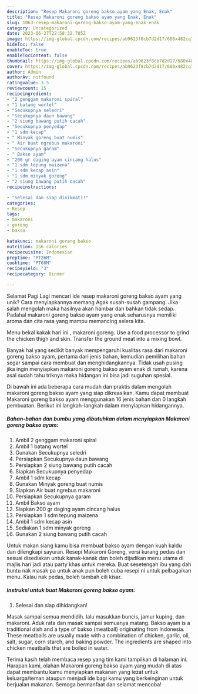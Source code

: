 ```yaml
---
description: "Resep Makaroni goreng bakso ayam yang Enak, Enak"
title: "Resep Makaroni goreng bakso ayam yang Enak, Enak"
slug: 1063-resep-makaroni-goreng-bakso-ayam-yang-enak-enak
category: Uncategorized
date: 2023-06-27T22:58:32.705Z
image: https://img-global.cpcdn.com/recipes/ab9623f8cb7d2d17/680x482cq70/makaroni-goreng-bakso-ayam-foto-resep-utama.jpg
hideToc: false
enableToc: true
enableTocContent: false
thumbnail: https://img-global.cpcdn.com/recipes/ab9623f8cb7d2d17/680x482cq70/makaroni-goreng-bakso-ayam-foto-resep-utama.jpg
cover: https://img-global.cpcdn.com/recipes/ab9623f8cb7d2d17/680x482cq70/makaroni-goreng-bakso-ayam-foto-resep-utama.jpg
author: Admin
authorAv: notfound
ratingvalue: 3.5
reviewcount: 15
recipeingredient:
- "2 genggam makaroni spiral"
- "1 batang wortel"
- "Secukupnya seledri"
- "Secukupnya daun bawang"
- "2 siung bawang putih cacah"
- "Secukupnya penyedap"
- "1 sdm kecap"
- " Minyak goreng buat numis"
- " Air buat ngrebus makaroni"
- "Secukupnya garam"
- " Bakso ayam"
- "200 gr daging ayam cincang halus"
- "1 sdm tepung maizena"
- "1 sdm kecap asin"
- "1 sdm minyak goreng"
- "2 siung bawang putih cacah"
recipeinstructions:

- "Selesai dan siap dinikmati!"
categories:
- Resep
tags:
- makaroni
- goreng
- bakso

katakunci: makaroni goreng bakso 
nutrition: 156 calories
recipecuisine: Indonesian
preptime: "PT26M"
cooktime: "PT60M"
recipeyield: "3"
recipecategory: Dinner

---
```



Selamat Pagi Lagi mencari ide resep makaroni goreng bakso ayam yang unik? Cara menyiapkannya memang Agak susah-susah gampang. Jika salah mengolah maka hasilnya akan hambar dan bahkan tidak sedap. Padahal makaroni goreng bakso ayam yang enak seharusnya memiliki aroma dan cita rasa yang mampu memancing selera kita.


Menu bekal kakak hari ini , makaroni goreng. Use a food processor to grind the chicken thigh and skin. Transfer the ground meat into a mixing bowl.

Banyak hal yang sedikit banyak mempengaruhi kualitas rasa dari makaroni goreng bakso ayam, pertama dari jenis bahan, kemudian pemilihan bahan segar sampai cara membuat dan menghidangkannya. Tidak usah pusing jika ingin menyiapkan makaroni goreng bakso ayam enak di rumah, karena asal sudah tahu triknya maka hidangan ini bisa jadi suguhan spesial.


Di bawah ini ada beberapa cara mudah dan praktis dalam mengolah makaroni goreng bakso ayam yang siap dikreasikan. Kamu dapat membuat Makaroni goreng bakso ayam menggunakan 16 jenis bahan dan 0 langkah pembuatan. Berikut ini langkah-langkah dalam menyiapkan hidangannya.

<!--inarticleads1-->

##### Bahan-bahan dan bumbu yang dibutuhkan dalam menyiapkan Makaroni goreng bakso ayam:

1. Ambil 2 genggam makaroni spiral
1. Ambil 1 batang wortel
1. Gunakan Secukupnya seledri
1. Persiapkan Secukupnya daun bawang
1. Persiapkan 2 siung bawang putih cacah
1. Siapkan Secukupnya penyedap
1. Ambil 1 sdm kecap
1. Gunakan  Minyak goreng buat numis
1. Siapkan  Air buat ngrebus makaroni
1. Persiapkan Secukupnya garam
1. Ambil  Bakso ayam
1. Siapkan 200 gr daging ayam cincang halus
1. Persiapkan 1 sdm tepung maizena
1. Ambil 1 sdm kecap asin
1. Sediakan 1 sdm minyak goreng
1. Gunakan 2 siung bawang putih cacah


Untuk makan siang kamu bisa membuat bakso ayam dengan kuah kaldu dan dilengkapi sayuran. Resepi Makaroni Goreng, versi kurang pedas dan sesuai disediakan untuk kanak-kanak dan boleh dijadikan menu utama di majlis hari jadi atau party khas untuk mereka. Buat sesetengah ibu yang dah buntu nak masak pa untuk anak pun boleh cuba resepi ni untuk pelbagaikan menu. Kalau nak pedas, boleh tambah cili kisar. 

<!--inarticleads2-->

##### Instruksi untuk buat Makaroni goreng bakso ayam:


1. Selesai dan siap dihidangkan!

Masak sampai semua mendidih. lalu masukkan buncis, jamur kuping, dan makaroni. Aduk rata dan masak sampai semuanya matang. Bakso ayam is a traditional dish and a type of bakso (meatball) originating from Indonesia. These meatballs are usually made with a combination of chicken, garlic, oil, salt, sugar, corn starch, and baking powder. The ingredients are shaped into chicken meatballs that are boiled in water. 

Terima kasih telah membaca resep yang tim kami tampilkan di halaman ini. Harapan kami, olahan Makaroni goreng bakso ayam yang mudah di atas dapat membantu kamu menyiapkan makanan yang lezat untuk keluarga/teman ataupun menjadi ide bagi kamu yang berkeinginan untuk berjualan makanan. Semoga bermanfaat dan selamat mencoba!
